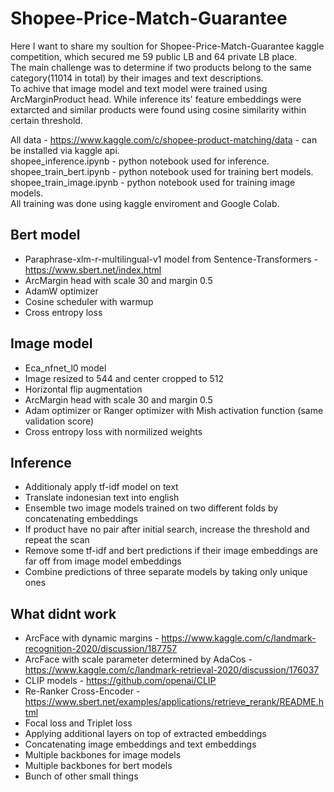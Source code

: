 # Shopee-Price-Match-Guarantee
Here I want to share my soultion for Shopee-Price-Match-Guarantee kaggle competition, which secured me 59 public LB and 64 private LB place. </br>
The main challenge was to determine if two products belong to the same category(11014 in total) by their images and text descriptions. </br>
To achive that image model and text model were trained using ArcMarginProduct head. While inference its' feature embeddings were extarcted and similar products were found using cosine similarity within certain threshold.

All data - https://www.kaggle.com/c/shopee-product-matching/data - can be installed via kaggle api. </br>
shopee_inference.ipynb - python notebook used for inference. </br>
shopee_train_bert.ipynb  - python notebook used for training bert models. </br>
shopee_train_image.ipynb  - python notebook used for training image models. </br>
All training was done using kaggle enviroment and Google Colab.

## Bert model
* Paraphrase-xlm-r-multilingual-v1 model from Sentence-Transformers - https://www.sbert.net/index.html
* ArcMargin head with scale 30 and margin 0.5
* AdamW optimizer
* Cosine scheduler with warmup
* Cross entropy loss

## Image model
* Eca_nfnet_l0 model
* Image resized to 544 and center cropped to 512
* Horizontal flip augmentation
* ArcMargin head with scale 30 and margin 0.5
* Adam optimizer or Ranger optimizer with Mish activation function (same validation score)
* Cross entropy loss with normilized weights

## Inference
* Additionaly apply tf-idf model on text
* Translate indonesian text into english
* Ensemble two image models trained on two different folds by concatenating embeddings
* If product have no pair after initial search, increase the threshold and repeat the scan
* Remove some tf-idf and bert predictions if their image embeddings are far off from image model embeddings
* Combine predictions of three separate models by taking only unique ones

## What didnt work
* ArcFace with dynamic margins - https://www.kaggle.com/c/landmark-recognition-2020/discussion/187757
* ArcFace with scale parameter determined by AdaCos - https://www.kaggle.com/c/landmark-retrieval-2020/discussion/176037
* CLIP models - https://github.com/openai/CLIP
* Re-Ranker Cross-Encoder - https://www.sbert.net/examples/applications/retrieve_rerank/README.html
* Focal loss and Triplet loss
* Applying additional layers on top of extracted embeddings 
* Concatenating image embeddings and text embeddings 
* Multiple backbones for image models
* Multiple backbones for bert models
* Bunch of other small things

